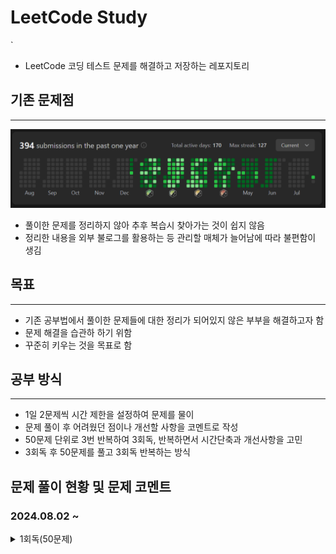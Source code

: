# LeetCode Study
`
- LeetCode 코딩 테스트 문제를 해결하고 저장하는 레포지토리
## 기존 문제점
***
![sreensh](src/main/resources/img/LeetCodeScreenShot.PNG)
- 풀이한 문제를 정리하지 않아 추후 복습시 찾아가는 것이 쉽지 않음
- 정리한 내용을 외부 불로그를 활용하는 등 관리할 매체가 늘어남에 따라 불편함이 생김

## 목표
***
- 기존 공부법에서 풀이한 문제들에 대한 정리가 되어있지 않은 부부을 해결하고자 함
- 문제 해결을 습관하 하기 위함
- 꾸준히 키우는 것을 목표로 함

## 공부 방식
***
- 1일 2문제씩 시간 제한을 설정하여 문제를 물이
- 문제 풀이 후 어려웠던 점이나 개선할 사항을 코멘트로 작성
- 50문제 단위로 3번 반복하여 3회독, 반복하면서 시간단축과 개선사항을 고민
- 3회독 후 50문제를 풀고 3회독 반복하는 방식

## 문제 풀이 현황 및 문제 코멘트
### 2024.08.02 ~
<details>
<summary>1회독(50문제)</summary>
<br>

| 문제	                         | 난이도  | 걸린시간 | 제한시간	 |     날짜     | 코멘트                     |
|:----------------------------|:----:|:----:|:-----:|:----------:|:------------------------|
| 1. Two Sum                  | easy |  11  |  25   | 2024/08/02 |                         |
| 21. PalindromeNumber        | easy |  19  |  25   | 2024/08/02 |                         |
| 14. Longest Common Prefix   | easy |  12  |  25   | 2024/08/03 |                         |
| 21. Merge Two Sorted Lists  | easy |  TO  |  25   | 2024/08/03 | 리스트 자료의 특성을 잘 생각해서 풀어보자 |

</details>